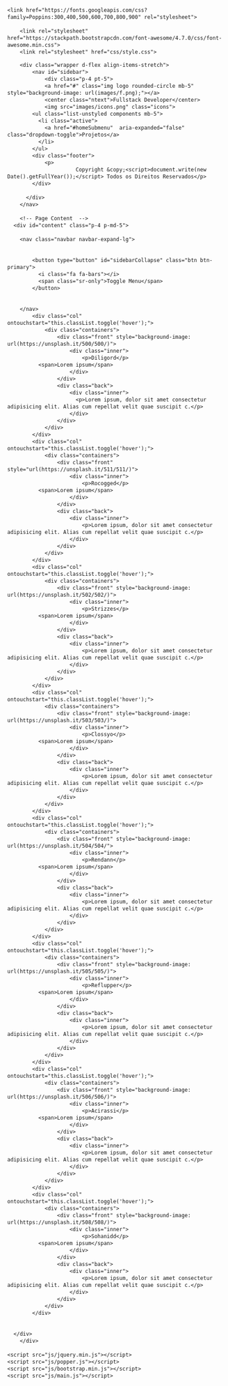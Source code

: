 <!doctype html>
<html lang="en">
  <head>
  	<title>fil7er Portfolio</title>
    <meta charset="utf-8">
    <meta name="viewport" content="width=device-width, initial-scale=1, shrink-to-fit=no">

    <link href="https://fonts.googleapis.com/css?family=Poppins:300,400,500,600,700,800,900" rel="stylesheet">
		
		<link rel="stylesheet" href="https://stackpath.bootstrapcdn.com/font-awesome/4.7.0/css/font-awesome.min.css">
		<link rel="stylesheet" href="css/style.css">
  </head>
  <body>
		
		<div class="wrapper d-flex align-items-stretch">
			<nav id="sidebar">
				<div class="p-4 pt-5">
		  		<a href="#" class="img logo rounded-circle mb-5" style="background-image: url(images/f.png);"></a>
				<center class="ntext">Fullstack Developer</center>
				<img src="images/icons.png" class="icons">
	        <ul class="list-unstyled components mb-5">
	          <li class="active">
	            <a href="#homeSubmenu"  aria-expanded="false" class="dropdown-toggle">Projetos</a>
	          </li>
	        </ul>
	        <div class="footer">
	        	<p>
						  Copyright &copy;<script>document.write(new Date().getFullYear());</script> Todos os Direitos Reservados</p>
	        </div>

	      </div>
    	</nav>

        <!-- Page Content  -->
      <div id="content" class="p-4 p-md-5">

        <nav class="navbar navbar-expand-lg">
          

            <button type="button" id="sidebarCollapse" class="btn btn-primary">
              <i class="fa fa-bars"></i>
              <span class="sr-only">Toggle Menu</span>
            </button>
  
         
        </nav>
			<div class="col" ontouchstart="this.classList.toggle('hover');">
				<div class="containers">
					<div class="front" style="background-image: url(https://unsplash.it/500/500/)">
						<div class="inner">
							<p>Diligord</p>
              <span>Lorem ipsum</span>
						</div>
					</div>
					<div class="back">
						<div class="inner">
						  <p>Lorem ipsum, dolor sit amet consectetur adipisicing elit. Alias cum repellat velit quae suscipit c.</p>
						</div>
					</div>
				</div>
			</div>
			<div class="col" ontouchstart="this.classList.toggle('hover');">
				<div class="containers">
					<div class="front" style="url(https://unsplash.it/511/511/)">
						<div class="inner">
							<p>Rocogged</p>
              <span>Lorem ipsum</span>
						</div>
					</div>
					<div class="back">
						<div class="inner">
							<p>Lorem ipsum, dolor sit amet consectetur adipisicing elit. Alias cum repellat velit quae suscipit c.</p>
						</div>
					</div>
				</div>
			</div>
			<div class="col" ontouchstart="this.classList.toggle('hover');">
				<div class="containers">
					<div class="front" style="background-image: url(https://unsplash.it/502/502/)">
						<div class="inner">
							<p>Strizzes</p>
              <span>Lorem ipsum</span>
						</div>
					</div>
					<div class="back">
						<div class="inner">
							<p>Lorem ipsum, dolor sit amet consectetur adipisicing elit. Alias cum repellat velit quae suscipit c.</p>
						</div>
					</div>
				</div>
			</div>
			<div class="col" ontouchstart="this.classList.toggle('hover');">
				<div class="containers">
					<div class="front" style="background-image: url(https://unsplash.it/503/503/)">
						<div class="inner">
							<p>Clossyo</p>
              <span>Lorem ipsum</span>
						</div>
					</div>
					<div class="back">
						<div class="inner">
							<p>Lorem ipsum, dolor sit amet consectetur adipisicing elit. Alias cum repellat velit quae suscipit c.</p>
						</div>
					</div>
				</div>
			</div>
			<div class="col" ontouchstart="this.classList.toggle('hover');">
				<div class="containers">
					<div class="front" style="background-image: url(https://unsplash.it/504/504/">
						<div class="inner">
							<p>Rendann</p>
              <span>Lorem ipsum</span>
						</div>
					</div>
					<div class="back">
						<div class="inner">
							<p>Lorem ipsum, dolor sit amet consectetur adipisicing elit. Alias cum repellat velit quae suscipit c.</p>
						</div>
					</div>
				</div>
			</div>
			<div class="col" ontouchstart="this.classList.toggle('hover');">
				<div class="containers">
					<div class="front" style="background-image: url(https://unsplash.it/505/505/)">
						<div class="inner">
							<p>Reflupper</p>
              <span>Lorem ipsum</span>
						</div>
					</div>
					<div class="back">
						<div class="inner">
							<p>Lorem ipsum, dolor sit amet consectetur adipisicing elit. Alias cum repellat velit quae suscipit c.</p>
						</div>
					</div>
				</div>
			</div>
			<div class="col" ontouchstart="this.classList.toggle('hover');">
				<div class="containers">
					<div class="front" style="background-image: url(https://unsplash.it/506/506/)">
						<div class="inner">
							<p>Acirassi</p>
              <span>Lorem ipsum</span>
						</div>
					</div>
					<div class="back">
						<div class="inner">
							<p>Lorem ipsum, dolor sit amet consectetur adipisicing elit. Alias cum repellat velit quae suscipit c.</p>
						</div>
					</div>
				</div>
			</div>
			<div class="col" ontouchstart="this.classList.toggle('hover');">
				<div class="containers">
					<div class="front" style="background-image: url(https://unsplash.it/508/508/)">
						<div class="inner">
							<p>Sohanidd</p>
              <span>Lorem ipsum</span>
						</div>
					</div>
					<div class="back">
						<div class="inner">
							<p>Lorem ipsum, dolor sit amet consectetur adipisicing elit. Alias cum repellat velit quae suscipit c.</p>
						</div>
					</div>
				</div>
			</div>
		
        
      </div>
		</div>

    <script src="js/jquery.min.js"></script>
    <script src="js/popper.js"></script>
    <script src="js/bootstrap.min.js"></script>
    <script src="js/main.js"></script>
  </body>
</html>
